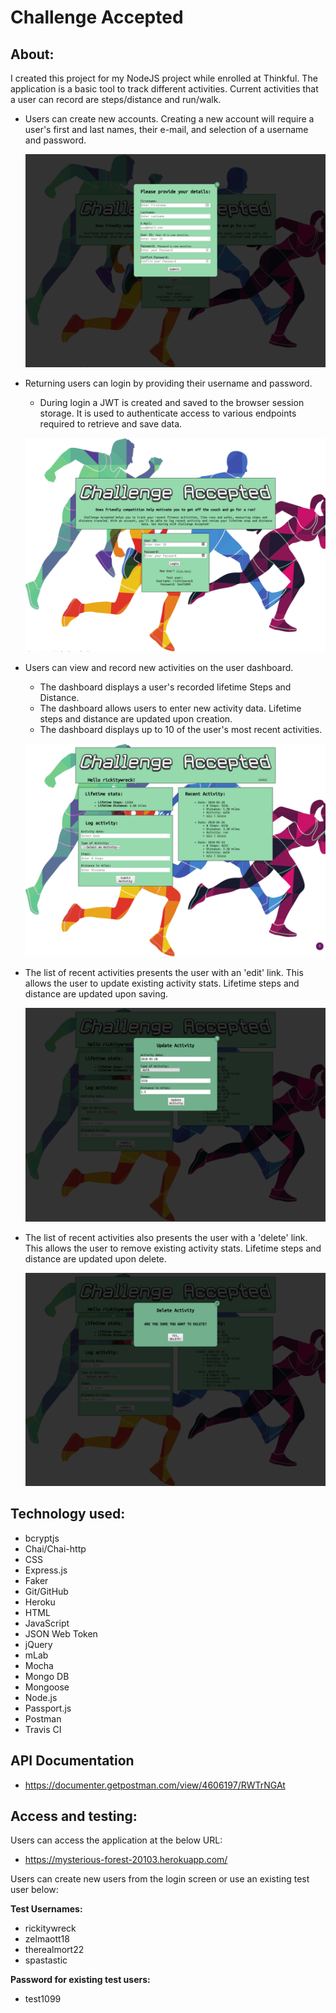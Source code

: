 #   Challenge Accepted

##  About:

I created this project for my NodeJS project while enrolled at Thinkful.
The application is a basic tool to track different activities.  Current activities that a user can record are steps/distance and run/walk.
    
*   Users can create new accounts.  Creating a new account will require a user's first and last names, their e-mail, and selection of a username and password.

    ![Alt](/readme/createUser.png "Create User screenshot")

*   Returning users can login by providing their username and password.
    *   During login a JWT is created and saved to the browser session storage.  It is used to authenticate access to various endpoints required to retrieve and save data.

    ![Alt](/readme/loginPage.png "Login Page screenshot")

*   Users can view and record new activities on the user dashboard.
    *   The dashboard displays a user's recorded lifetime Steps and Distance.
    *   The dashboard allows users to enter new activity data.  Lifetime steps and distance are updated upon creation.
    *   The dashboard displays up to 10 of the user's most recent activities.

    ![Alt](/readme/userDashboard.png "User Dashboard screenshot")

*   The list of recent activities presents the user with an 'edit' link.  This allows the user to update existing activity stats.  Lifetime steps and distance are updated upon saving.

    ![Alt](/readme/updateStats.png "Edit activity screenshot")

*   The list of recent activities also presents the user with a 'delete' link.  This allows the user to remove existing activity stats.  Lifetime steps and distance are updated upon delete.

    ![Alt](/readme/deleteStat.png "Delete activity screenshot")




##  Technology used:

*   bcryptjs
*   Chai/Chai-http
*   CSS
*   Express.js
*   Faker
*   Git/GitHub
*   Heroku
*   HTML
*   JavaScript
*   JSON Web Token
*   jQuery
*   mLab
*   Mocha
*   Mongo DB
*   Mongoose
*   Node.js
*   Passport.js
*   Postman
*   Travis CI


## API Documentation
*   https://documenter.getpostman.com/view/4606197/RWTrNGAt


##  Access and testing:

Users can access the application at the below URL:

*   https://mysterious-forest-20103.herokuapp.com/

Users can create new users from the login screen or use an existing test user below:

**Test Usernames:**

*   rickitywreck
*   zelmaott18
*   therealmort22
*   spastastic

**Password for existing test users:**
*   test1099





